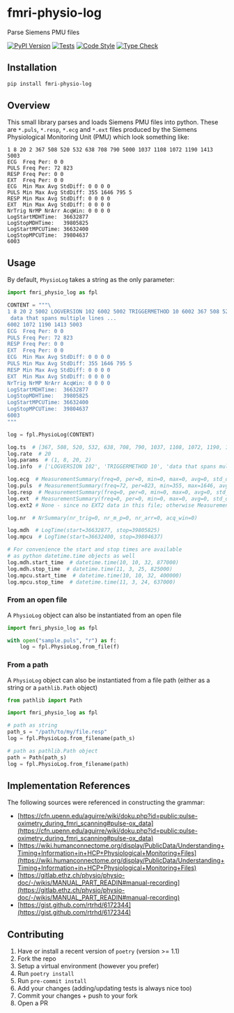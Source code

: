# fmri-physio-log

Parse Siemens PMU files

[![PyPI Version](https://img.shields.io/pypi/v/fmri-physio-log.svg)](https://pypi.org/project/fmri-physio-log/) [![Tests](https://github.com/andrewrosss/fmri-physio-log/actions/workflows/unittests.yaml/badge.svg)](https://github.com/andrewrosss/fmri-physio-log/actions/workflows/unittests.yaml) [![Code Style](https://github.com/andrewrosss/fmri-physio-log/actions/workflows/linter.yaml/badge.svg)](https://github.com/andrewrosss/fmri-physio-log/actions/workflows/linter.yaml) [![Type Check](https://github.com/andrewrosss/fmri-physio-log/actions/workflows/type-check.yaml/badge.svg)](https://github.com/andrewrosss/fmri-physio-log/actions/workflows/type-check.yaml)

## Installation

```bash
pip install fmri-physio-log
```

## Overview

This small library parses and loads Siemens PMU files into python. These are `*.puls`, `*.resp`, `*.ecg` and `*.ext` files produced by the Siemens Physiological Monitoring Unit (PMU) which look something like:

```text
1 8 20 2 367 508 520 532 638 708 790 5000 1037 1108 1072 1190 1413 5003
ECG  Freq Per: 0 0
PULS Freq Per: 72 823
RESP Freq Per: 0 0
EXT  Freq Per: 0 0
ECG  Min Max Avg StdDiff: 0 0 0 0
PULS Min Max Avg StdDiff: 355 1646 795 5
RESP Min Max Avg StdDiff: 0 0 0 0
EXT  Min Max Avg StdDiff: 0 0 0 0
NrTrig NrMP NrArr AcqWin: 0 0 0 0
LogStartMDHTime:  36632877
LogStopMDHTime:   39805825
LogStartMPCUTime: 36632400
LogStopMPCUTime:  39804637
6003
```

## Usage

By default, `PhysioLog` takes a string as the only parameter:

```python
import fmri_physio_log as fpl

CONTENT = """\
1 8 20 2 5002 LOGVERSION 102 6002 5002 TRIGGERMETHOD 10 6002 367 508 520 532 638 708 790 5000 1037 1108 5002
 data that spans multiple lines ...
6002 1072 1190 1413 5003
ECG  Freq Per: 0 0
PULS Freq Per: 72 823
RESP Freq Per: 0 0
EXT  Freq Per: 0 0
ECG  Min Max Avg StdDiff: 0 0 0 0
PULS Min Max Avg StdDiff: 355 1646 795 5
RESP Min Max Avg StdDiff: 0 0 0 0
EXT  Min Max Avg StdDiff: 0 0 0 0
NrTrig NrMP NrArr AcqWin: 0 0 0 0
LogStartMDHTime:  36632877
LogStopMDHTime:   39805825
LogStartMPCUTime: 36632400
LogStopMPCUTime:  39804637
6003
"""

log = fpl.PhysioLog(CONTENT)

log.ts  # [367, 508, 520, 532, 638, 708, 790, 1037, 1108, 1072, 1190, 1413]
log.rate  # 20
log.params  # (1, 8, 20, 2)
log.info  # ['LOGVERSION 102', 'TRIGGERMETHOD 10', 'data that spans multiple lines ...']

log.ecg  # MeasurementSummary(freq=0, per=0, min=0, max=0, avg=0, std_diff=0)
log.puls  # MeasurementSummary(freq=72, per=823, min=355, max=1646, avg=795, std_diff=5)
log.resp  # MeasurementSummary(freq=0, per=0, min=0, max=0, avg=0, std_diff=0)
log.ext  # MeasurementSummary(freq=0, per=0, min=0, max=0, avg=0, std_diff=0)
log.ext2 # None - since no EXT2 data in this file; otherwise MeasurementSummary

log.nr  # NrSummary(nr_trig=0, nr_m_p=0, nr_arr=0, acq_win=0)

log.mdh  # LogTime(start=36632877, stop=39805825)
log.mpcu  # LogTime(start=36632400, stop=39804637)

# For convenience the start and stop times are available
# as python datetime.time objects as well
log.mdh.start_time  # datetime.time(10, 10, 32, 877000)
log.mdh.stop_time  # datetime.time(11, 3, 25, 825000)
log.mpcu.start_time  # datetime.time(10, 10, 32, 400000)
log.mpcu.stop_time  # datetime.time(11, 3, 24, 637000)
```

### From an open file

A `PhysioLog` object can also be instantiated from an open file

```python
import fmri_physio_log as fpl

with open("sample.puls", "r") as f:
    log = fpl.PhysioLog.from_file(f)
```

### From a path

A `PhysioLog` object can also be instantiated from a file path (either as a string or a `pathlib.Path` object)

```python
from pathlib import Path

import fmri_physio_log as fpl

# path as string
path_s = "/path/to/my/file.resp"
log = fpl.PhysioLog.from_filename(path_s)

# path as pathlib.Path object
path = Path(path_s)
log = fpl.PhysioLog.from_filename(path)
```

## Implementation References

The following sources were referenced in constructing the grammar:

- [https://cfn.upenn.edu/aguirre/wiki/doku.php?id=public:pulse-oximetry_during_fmri_scanning#pulse-ox_data](https://cfn.upenn.edu/aguirre/wiki/doku.php?id=public:pulse-oximetry_during_fmri_scanning#pulse-ox_data)
- [https://wiki.humanconnectome.org/display/PublicData/Understanding+Timing+Information+in+HCP+Physiological+Monitoring+Files](https://wiki.humanconnectome.org/display/PublicData/Understanding+Timing+Information+in+HCP+Physiological+Monitoring+Files)
- [https://gitlab.ethz.ch/physio/physio-doc/-/wikis/MANUAL_PART_READIN#manual-recording](https://gitlab.ethz.ch/physio/physio-doc/-/wikis/MANUAL_PART_READIN#manual-recording)
- [https://gist.github.com/rtrhd/6172344](https://gist.github.com/rtrhd/6172344)

## Contributing

1. Have or install a recent version of `poetry` (version >= 1.1)
1. Fork the repo
1. Setup a virtual environment (however you prefer)
1. Run `poetry install`
1. Run `pre-commit install`
1. Add your changes (adding/updating tests is always nice too)
1. Commit your changes + push to your fork
1. Open a PR
